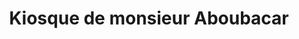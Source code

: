 ---
title: "Kiosque de monsieur Aboubacar"
url: /mongo/kiosque-de-monsieur-aboubacar/
shop: kiosque
---